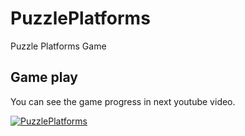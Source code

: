 # PuzzlePlatforms

Puzzle Platforms Game

## Game play

You can see the game progress in next youtube video. 

[![PuzzlePlatforms](http://img.youtube.com/vi/XV6Nq4QiIMg/0.jpg)](http://www.youtube.com/watch?v=XV6Nq4QiIMg "Puzzle Platforms")
